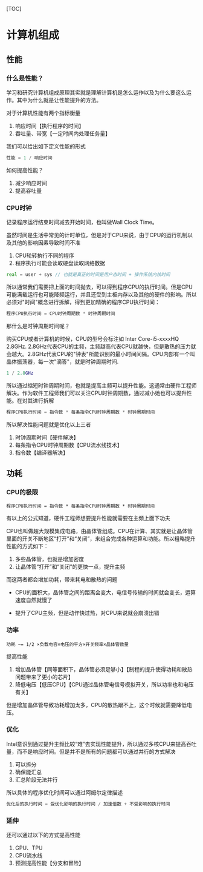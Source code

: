 [TOC]

# 计算机组成

## 性能

### 什么是性能？

学习和研究计算机组成原理其实就是理解计算机是怎么运作以及为什么要这么运作。其中为什么就是让性能提升的方法。

对于计算机性能有两个指标衡量

1.  响应时间【执行程序的时间】
2.  吞吐量、带宽【一定时间内处理任务量】

我们可以给出如下定义性能的形式

~~~go
性能 = 1 / 响应时间
~~~

如何提高性能？

1.  减少响应时间
2.  提高吞吐量

### CPU时钟

记录程序运行结束时间减去开始时间，也叫做Wall Clock Time。

虽然时间是生活中常见的计时单位，但是对于CPU来说，由于CPU的运行机制以及其他的影响因素导致时间不准

1.  CPU轮转执行不同的程序
2.  程序执行可能会读取硬盘读取网络数据

~~~go
real = user + sys // 也就是真正的时间是用户态时间 + 操作系统内核时间 
~~~

所以通常我们需要把上面的时间抛去，可以得到程序CPU的执行时间。但是CPU可能满载运行也可能降频运行，并且还受到主板内存以及其他的硬件的影响。所以必须对"时间"概念进行拆解，得到更加精确的程序CPU执行时间：

~~~go
程序CPU执行时间 = CPU时钟周期数 * 时钟周期时间
~~~

那什么是时钟周期时间呢？

购买CPU或者计算机的时候，CPU的型号会标注如 Inter Core-i5-xxxxHQ 2.8GHz. 2.8GHz代表CPU的主频，主频越高代表CPU就越快，但是散热的压力就会越大。2.8GHz代表CPU的"钟表"所能识别的最小时间间隔。CPU内部有一个叫晶体振荡器，每一次"滴答"，就是时钟周期时间.

~~~g
1 / 2.8GHz 
~~~

所以通过缩短时钟周期时间，也就是提高主频可以提升性能。这通常由硬件工程师解决。作为软件工程师我们可以关注CPU时钟周期数，通过减小她也可以提升性能。在对其进行拆解

~~~go
程序CPU执行时间 = 指令数 * 每条指令CPU时钟周期数 * 时钟周期时间
~~~

所以解决性能问题就是优化以上三者

1.  时钟周期时间【硬件解决】
2.  每条指令CPU时钟周期数【CPU流水线技术】
3.  指令数【编译器解决】



## 功耗

### CPU的极限

~~~
程序CPU执行时间 = 指令数 * 每条指令CPU时钟周期数 * 时钟周期时间
~~~

有以上的公式知道，硬件工程师想要提升性能就需要在主频上面下功夫

CPU也叫做超大规模集成电路，由晶体管组成。CPU在计算、其实就是让晶体管里面的开关不断地区“打开”和“关闭”，来组合完成各种运算和功能。所以粗略提升性能的方式如下：

1.  多些晶体管，也就是增加密度
2.  让晶体管“打开”和“关闭”的更快一点，提升主频

而这两者都会增加功耗，带来耗电和散热的问题

*   CPU的面积大，晶体管之间的距离会变大，电信号传输的时间就会变长，运算速度自然就慢了

*   提升了CPU主频，但是动作快过热，对CPU来说就会崩溃出错

### 功率

~~~
功耗 ~= 1/2 ×负载电容×电压的平方×开关频率×晶体管数量
~~~

提高性能

1.  增加晶体管【同等面积下，晶体管必须足够小】【制程的提升使得功耗和散热问题带来了更小的芯片】
2.  降低电压【低压CPU】【CPU通过晶体管电信号模拟开关，所以功率也和电压有关】

但是增加晶体管导致功耗增加太多，CPU的散热跟不上，这个时候就需要降低电压。

### 优化

Intel意识到通过提升主频比较“难”去实现性能提升，所以通过多核CPU来提高吞吐量，而不是响应时间。但是并不是所有的问题都可以通过并行的方式解决

1.  可以拆分
2.  确保能汇总
3.  汇总阶段无法并行

所以具体的程序优化时间可以通过阿姆尔定律描述

~~~go
优化后的执行时间 = 受优化影响的执行时间 / 加速倍数 + 不受影响的执行时间
~~~

### 延伸

还可以通过以下的方式提高性能

1.  GPU、TPU
2.  CPU流水线
3.  预测提高性能【分支和冒险】